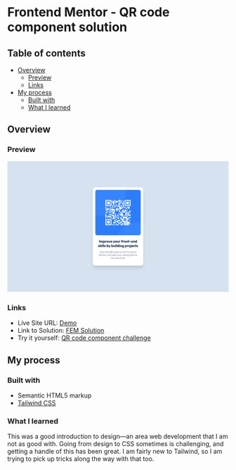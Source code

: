 # Frontend Mentor - QR code component solution

## Table of contents

- [Overview](#overview)
  - [Preview](#preview)
  - [Links](#links)
- [My process](#my-process)
  - [Built with](#built-with)
  - [What I learned](#what-i-learned)

## Overview

### Preview

![Screenshot of webpage.](./readme-assets/preview.png)

### Links

- Live Site URL: [Demo](https://thomasspradling.github.io/FEM-qr-code-component/dist/)
- Link to Solution: [FEM Solution](https://www.frontendmentor.io/challenges/qr-code-component-iux_sIO_H/hub)
- Try it yourself: [QR code component challenge](https://www.frontendmentor.io/challenges/qr-code-component-iux_sIO_H)

## My process

### Built with

- Semantic HTML5 markup
- [Tailwind CSS](https://tailwindcss.com/)

### What I learned

This was a good introduction to design—an area web development that I am not as good with. Going from design to CSS sometimes is challenging, and getting a handle of this has been great. I am fairly new to Tailwind, so I am trying to pick up tricks along the way with that too.
